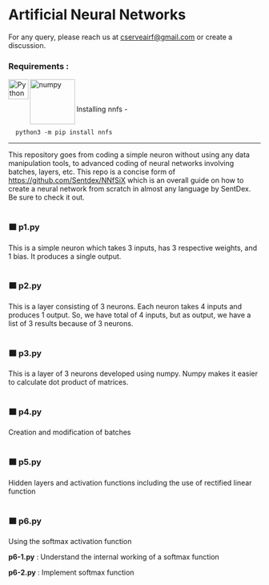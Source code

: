 # Artificial Neural Networks

For any query, please reach us at cserveairf@gmail.com or create a discussion.

### Requirements :
<img align="left" alt="Python" width="40px" src="https://img.icons8.com/color/72/python.png">
<img align="left" alt="numpy" width="90px" src="https://upload.wikimedia.org/wikipedia/commons/thumb/3/31/NumPy_logo_2020.svg/640px-NumPy_logo_2020.svg.png">
<br>
<br>
<br>
Installing nnfs -<br>
<br>  
    
      python3 -m pip install nnfs
      
***
This repository goes from coding a simple neuron without using any data manipulation tools, to advanced coding of neural networks involving batches, layers, etc. 
This repo is a concise form of https://github.com/Sentdex/NNfSiX which is an overall guide on how to create a neural network from scratch in almost any language by SentDex. Be sure to check it out.
<br>
<br>

### 🟧 p1.py
This is a simple neuron which takes 3 inputs, has 3 respective weights, and 1 bias. It produces a single output.
<br>
<br>

### 🟧 p2.py
This is a layer consisting of 3 neurons. Each neuron takes 4 inputs and produces 1 output. So, we have total of 4 inputs, but as output, we have a list of 3 results because of 3 neurons.
<br>
<br>

### 🟧 p3.py
This is a layer of 3 neurons developed using numpy. Numpy makes it easier to calculate dot product of matrices.
<br>
<br>

### 🟧 p4.py
Creation and modification of batches
<br>
<br>

### 🟧 p5.py
Hidden layers and activation functions including the use of rectified linear function
<br>
<br>

### 🟧 p6.py
Using the softmax activation function 

**p6-1.py** : Understand the internal working of a softmax function 

**p6-2.py** : Implement softmax function
